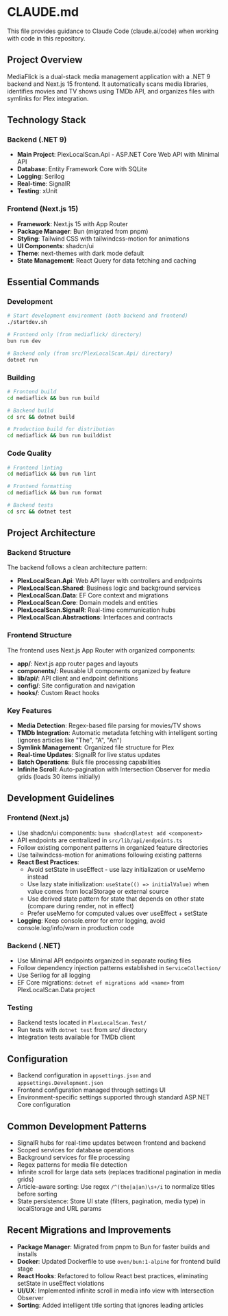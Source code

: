 # CLAUDE.md

This file provides guidance to Claude Code (claude.ai/code) when working with code in this repository.

## Project Overview

MediaFlick is a dual-stack media management application with a .NET 9 backend and Next.js 15 frontend. It automatically scans media libraries, identifies movies and TV shows using TMDb API, and organizes files with symlinks for Plex integration.

## Technology Stack

### Backend (.NET 9)
- **Main Project**: PlexLocalScan.Api - ASP.NET Core Web API with Minimal API
- **Database**: Entity Framework Core with SQLite
- **Logging**: Serilog
- **Real-time**: SignalR
- **Testing**: xUnit

### Frontend (Next.js 15)
- **Framework**: Next.js 15 with App Router
- **Package Manager**: Bun (migrated from pnpm)
- **Styling**: Tailwind CSS with tailwindcss-motion for animations
- **UI Components**: shadcn/ui
- **Theme**: next-themes with dark mode default
- **State Management**: React Query for data fetching and caching

## Essential Commands

### Development
```bash
# Start development environment (both backend and frontend)
./startdev.sh

# Frontend only (from mediaflick/ directory)
bun run dev

# Backend only (from src/PlexLocalScan.Api/ directory)
dotnet run
```

### Building
```bash
# Frontend build
cd mediaflick && bun run build

# Backend build
cd src && dotnet build

# Production build for distribution
cd mediaflick && bun run builddist
```

### Code Quality
```bash
# Frontend linting
cd mediaflick && bun run lint

# Frontend formatting
cd mediaflick && bun run format

# Backend tests
cd src && dotnet test
```

## Project Architecture

### Backend Structure
The backend follows a clean architecture pattern:

- **PlexLocalScan.Api**: Web API layer with controllers and endpoints
- **PlexLocalScan.Shared**: Business logic and background services
- **PlexLocalScan.Data**: EF Core context and migrations
- **PlexLocalScan.Core**: Domain models and entities
- **PlexLocalScan.SignalR**: Real-time communication hubs
- **PlexLocalScan.Abstractions**: Interfaces and contracts

### Frontend Structure
The frontend uses Next.js App Router with organized components:

- **app/**: Next.js app router pages and layouts
- **components/**: Reusable UI components organized by feature
- **lib/api/**: API client and endpoint definitions
- **config/**: Site configuration and navigation
- **hooks/**: Custom React hooks

### Key Features
- **Media Detection**: Regex-based file parsing for movies/TV shows
- **TMDb Integration**: Automatic metadata fetching with intelligent sorting (ignores articles like "The", "A", "An")
- **Symlink Management**: Organized file structure for Plex
- **Real-time Updates**: SignalR for live status updates
- **Batch Operations**: Bulk file processing capabilities
- **Infinite Scroll**: Auto-pagination with Intersection Observer for media grids (loads 30 items initially)

## Development Guidelines

### Frontend (Next.js)
- Use shadcn/ui components: `bunx shadcn@latest add <component>`
- API endpoints are centralized in `src/lib/api/endpoints.ts`
- Follow existing component patterns in organized feature directories
- Use tailwindcss-motion for animations following existing patterns
- **React Best Practices**:
  - Avoid setState in useEffect - use lazy initialization or useMemo instead
  - Use lazy state initialization: `useState(() => initialValue)` when value comes from localStorage or external source
  - Use derived state pattern for state that depends on other state (compare during render, not in effect)
  - Prefer useMemo for computed values over useEffect + setState
- **Logging**: Keep console.error for error logging, avoid console.log/info/warn in production code

### Backend (.NET)
- Use Minimal API endpoints organized in separate routing files
- Follow dependency injection patterns established in `ServiceCollection/`
- Use Serilog for all logging
- EF Core migrations: `dotnet ef migrations add <name>` from PlexLocalScan.Data project

### Testing
- Backend tests located in `PlexLocalScan.Test/`
- Run tests with `dotnet test` from src/ directory
- Integration tests available for TMDb client

## Configuration
- Backend configuration in `appsettings.json` and `appsettings.Development.json`
- Frontend configuration managed through settings UI
- Environment-specific settings supported through standard ASP.NET Core configuration

## Common Development Patterns
- SignalR hubs for real-time updates between frontend and backend
- Scoped services for database operations
- Background services for file processing
- Regex patterns for media file detection
- Infinite scroll for large data sets (replaces traditional pagination in media grids)
- Article-aware sorting: Use regex `/^(the|a|an)\s+/i` to normalize titles before sorting
- State persistence: Store UI state (filters, pagination, media type) in localStorage and URL params

## Recent Migrations and Improvements
- **Package Manager**: Migrated from pnpm to Bun for faster builds and installs
- **Docker**: Updated Dockerfile to use `oven/bun:1-alpine` for frontend build stage
- **React Hooks**: Refactored to follow React best practices, eliminating setState in useEffect violations
- **UI/UX**: Implemented infinite scroll in media info view with Intersection Observer
- **Sorting**: Added intelligent title sorting that ignores leading articles